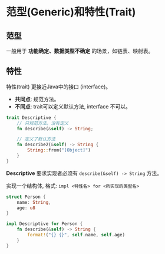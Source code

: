 # 范型(Generic)和特性(Trait)

## 范型
一般用于 __功能确定、数据类型不确定__ 的场景，如链表、映射表。

## 特性
特性(trait) 更接近Java中的接口 (interface)。
- **共同点**: 规范方法。
- **不同点**: trait可以定义默认方法, interface 不可以。

```rust
trait Descriptive {
	// 只规范方法，没有定义
	fn describe(&self) -> String;

	// 定义了默认方法
	fn describe2(&self) -> String {
		String::from("[Object]")
	}
}
```
__Descriptive__ 要求实现者必须有 `describe(&self) -> String` 方法。

实现一个结构体, 格式: `impl <特性名> for <所实现的类型名>`
```rust
struct Person {
	name: String,
	age: u8
}

impl Descriptive for Person {
	fn describe(&self) -> String {
		format!("{} {}", self.name, self.age)
	}
}
```
